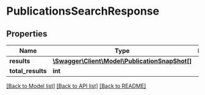 # PublicationsSearchResponse

## Properties
Name | Type | Description | Notes
------------ | ------------- | ------------- | -------------
**results** | [**\Swagger\Client\Model\PublicationSnapShot[]**](PublicationSnapShot.md) |  | [optional] 
**total_results** | **int** |  | [optional] 

[[Back to Model list]](../README.md#documentation-for-models) [[Back to API list]](../README.md#documentation-for-api-endpoints) [[Back to README]](../README.md)


